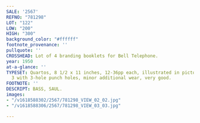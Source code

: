 ```yaml
---
SALE: '2567'
REFNO: "781298"
LOT: "122"
LOW: "200"
HIGH: "300"
background_color: "#ffffff"
footnote_provenance: ''
pullquote: ''
CROSSHEAD: Lot of 4 branding booklets for Bell Telephone.
year: 1950
at-a-glance: ''
TYPESET: Quartos, 8 1/2 x 11 inches, 12-36pp each, illustrated in pictorial wrappers;
  3 with 3-hole punch holes, minor additional wear, very good.
FOOTNOTE: ''
DESCRIPT: BASS, SAUL.
images:
- "/v1618588302/2567/781298_VIEW_02_02.jpg"
- "/v1618588306/2567/781298_VIEW_03_03.jpg"

---
```

